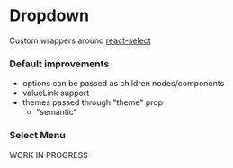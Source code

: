 # Dropdown
Custom wrappers around [react-select](https://github.com/JedWatson/react-select)

### Default improvements
 - options can be passed as children nodes/components
 - valueLink support
 - themes passed through "theme" prop
   - "semantic"

### Select Menu
WORK IN PROGRESS
